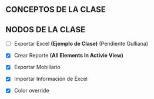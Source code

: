 ## CONCEPTOS DE LA CLASE


## NODOS DE LA CLASE

- [ ] Exportar Excel **(Ejemplo de Clase)** (Pendiente Gulliana)

- [x] Crear Reporte **(All Elements In Activie View)**
- [x] Exportar Mobiliario
- [x] Importar Información de Excel
- [x] Color override

